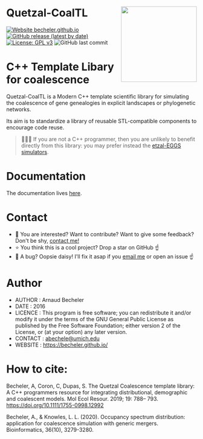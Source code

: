 # Quetzal-CoalTL <img align="right" width="200" src="https://github.com/Becheler/quetzal-CoalTL/blob/media/quetzal.png">

[![Website becheler.github.io](https://img.shields.io/website-up-down-green-red/https/becheler.github.io.svg)](https://quetzal-framework.github.io/quetzal-CoaTL/)
[![GitHub release (latest by date)](https://img.shields.io/github/v/release/Becheler/quetzal-CoalTL)](https://github.com/Quetzal-framework/quetzal-CoaTL/releases)
[![License: GPL v3](https://img.shields.io/badge/License-GPL%20v3-blue.svg)](https://www.gnu.org/licenses/gpl-3.0)
![GitHub last commit](https://img.shields.io/github/last-commit/Becheler/quetzal-CoalTL)

# C++ Template Libary for coalescence

Quetzal-CoalTL is a Modern C++ template scientific library for
simulating the coalescence of gene genealogies in explicit landscapes or
phylogenetic networks.

Its aim is to standardize a library of reusable STL-compatible components to encourage
code reuse.

> :egg::egg::egg: If you are not a C++ programmer,
> then you are unlikely to benefit directly from this library:
> you may prefer instead the [etzal-EGGS simulators](https://github.com/Quetzal-framework/quetzal-EGGS).

# Documentation

The documentation lives [here](https://quetzal-framework.github.io/quetzal-CoaTL/).

# Contact

- :email: You are interested? Want to contribute? Want to give some feedback? Don't be shy, [contact me!](abechele@umich.edu)
- :star: You think this is a cool project? Drop a star on GitHub :point_up:
- :bug: A bug? Oopsie daisy! I'll fix it asap if you [email me](abechele@umich.edu) or open an issue :point_up:

# Author

- AUTHOR : Arnaud Becheler
- DATE   : 2016
- LICENCE : This program is free software; you can redistribute it and/or modify it under the terms of the GNU General Public License as published by the Free Software Foundation; either version 2 of the License, or (at your option) any later version.
- CONTACT : abechele@umich.edu
- WEBSITE : https://becheler.github.io/

# How to cite:

Becheler, A, Coron, C, Dupas, S. The Quetzal Coalescence template library: A C++ programmers resource for integrating distributional, demographic and coalescent models. Mol Ecol Resour. 2019; 19: 788– 793. https://doi.org/10.1111/1755-0998.12992

Becheler, A., & Knowles, L. L. (2020). Occupancy spectrum distribution: application for coalescence simulation with generic mergers. Bioinformatics, 36(10), 3279-3280.
